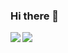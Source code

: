 ### Hi there 👋

<img align="left" src="http://github-readme-stats-three-tau-91.vercel.app/api?username=dkorobtsov&count_private=true&layout=normal&show_icons=true&theme=transparent"/>
<img src="http://github-readme-stats-three-tau-91.vercel.app/api/top-langs/?username=dkorobtsov&layout=normal&show_icons=true&theme=transparent"/> 
<!--
**dkorobtsov/dkorobtsov** is a ✨ _special_ ✨ repository because its `README.md` (this file) appears on your GitHub profile.

Here are some ideas to get you started:

- 🔭 I’m currently working on ...
- 🌱 I’m currently learning ...
- 👯 I’m looking to collaborate on ...
- 🤔 I’m looking for help with ...
- 💬 Ask me about ...
- 📫 How to reach me: ...
- 😄 Pronouns: ...
- ⚡ Fun fact: ...
-->
